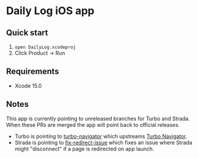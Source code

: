 # Daily Log iOS app

## Quick start

1. `open DailyLog.xcodeproj`
1. Click Product → Run

## Requirements

* Xcode 15.0

## Notes

This app is currently pointing to unreleased branches for Turbo and Strada. When these PRs are merged the app will point back to official releases.

* Turbo is pointing to [turbo-navigator](https://github.com/hotwired/turbo-ios/pull/158) which upstreams [Turbo Navigator](https://github.com/joemasilotti/TurboNavigator).
* Strada is pointing to [fix-redirect-issue](https://github.com/hotwired/strada-ios/pull/24) which fixes an issue where Strada might "disconnect" if a page is redirected on app launch.

